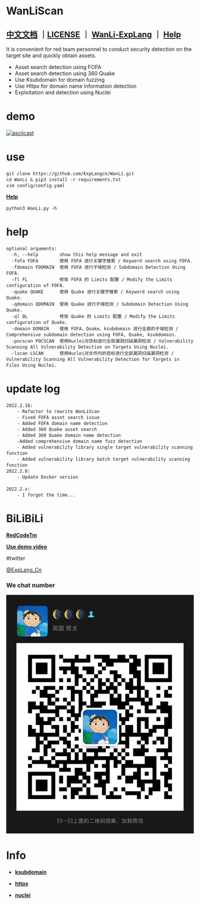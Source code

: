 # WanLiScan

**[中文文档](README_CN.md)** ｜[LICENSE](LICENSE) ｜ **[WanLi-ExpLang](https://twitter.com/ExpLang_Cn)** ｜ **[Help](https://github.com/ExpLangcn/WanLi/wiki/Help)**
----

It is convenient for red team personnel to conduct security detection on the target site and quickly obtain assets.

* Asset search detection using FOFA
* Asset search detection using 360 Quake
* Use Ksubdomain for domain fuzzing
* Use Httpx for domain name information detection
* Exploitation and detection using Nuclei

# demo

[![asciicast](https://asciinema.org/a/461330.svg)](https://asciinema.org/a/461330)

# use
````
git clone https://github.com/ExpLangcn/WanLi.git
cd WanLi & pip3 install -r requirements.txt
vim config/config.yaml
````
**[Help](https://github.com/ExpLangcn/WanLi/wiki/Help---%E5%B8%AE%E5%8A%A9)**
````
python3 WanLi.py -h
````

# help

````
optional arguments:
  -h, --help        show this help message and exit
  -fofa FOFA        使用 FOFA 进行关键字搜索 / Keyword search using FOFA.
  -fdomain FDOMAIN  使用 FOFA 进行子域检测 / Subdomain Detection Using FOFA.
  -fl FL            修改 FOFA 的 Limits 配置 / Modify the Limits configuration of FOFA.
  -quake QUAKE      使用 Quake 进行关键字搜索 / Keyword search using Quake.
  -qdomain QDOMAIN  使用 Quake 进行子域检测 / Subdomain Detection Using Quake.
  -ql QL            修改 Quake 的 Limits 配置 / Modify the Limits configuration of Quake.
  -domain DOMAIN    使用 FOFA、Quake、ksubdomain 进行全面的子域检测 / Comprehensive subdomain detection using FOFA, Quake, ksubdomain.
  -pocscan POCSCAN  使用Nuclei对目标进行全部漏洞扫描漏洞检测 / Vulnerability Scanning All Vulnerability Detection on Targets Using Nuclei.
  -lscan LSCAN      使用Nuclei对文件内的目标进行全部漏洞扫描漏洞检测 / Vulnerability Scanning All Vulnerability Detection for Targets in Files Using Nuclei.
````

# update log

````
2022.2.16:
    - Refactor to rewrite WanLiScan
    - Fixed FOFA asset search issue
    - Added FOFA domain name detection
    - Added 360 Quake asset search
    - Added 360 Quake domain name detection
    -Added comprehensive domain name fuzz detection
    - Added vulnerability library single target vulnerability scanning function
    - Added vulnerability library batch target vulnerability scanning function
2022.2.8:
    - Update Docker version

2022.2.x:
    - I forgot the time...
````

# BiLiBiLi

**[RedCodeTm](https://space.bilibili.com/392628031)**

**[Use demo video](https://www.bilibili.com/video/BV1hL411c7XB/)**

#twitter

[@ExpLang_Cn](https://twitter.com/ExpLang_Cn)

### We chat number

![WechatIMG408](img/WechatIMG408.jpeg)

# Info

* **[ksubdomain](https://github.com/boy-hack/ksubdomain)**

* **[httpx](https://github.com/projectdiscovery/httpx)**

* **[nuclei](https://github.com/projectdiscovery/nuclei)**
